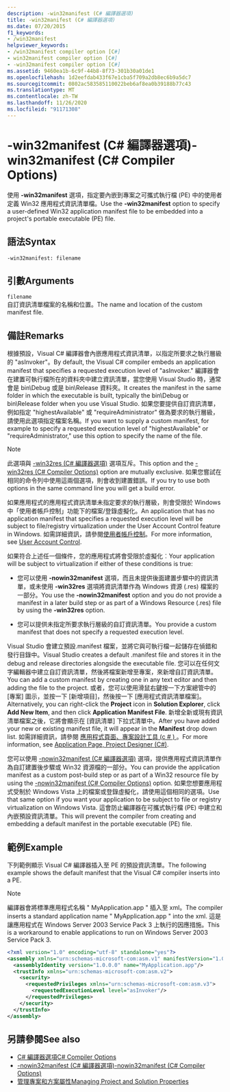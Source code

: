 ```yaml
---
description: -win32manifest (C# 編譯器選項)
title: -win32manifest (C# 編譯器選項)
ms.date: 07/20/2015
f1_keywords:
- /win32manifest
helpviewer_keywords:
- /win32manifest compiler option [C#]
- win32manifest compiler option [C#]
- -win32manifest compiler option [C#]
ms.assetid: 9460ea1b-6c9f-44b8-8f73-301b30a01de1
ms.openlocfilehash: 1d2eefdab433f67e1cba5f709a2db8ec6b9a5dc7
ms.sourcegitcommit: 0802ac583585110022beb6af8ea0b39188b77c43
ms.translationtype: MT
ms.contentlocale: zh-TW
ms.lasthandoff: 11/26/2020
ms.locfileid: "91171308"
---
```

# <a name="-win32manifest-c-compiler-options"></a><span data-ttu-id="c980a-103">-win32manifest (C# 編譯器選項)</span><span class="sxs-lookup"><span data-stu-id="c980a-103">-win32manifest (C# Compiler Options)</span></span>

<span data-ttu-id="c980a-104">使用 **-win32manifest** 選項，指定要內嵌到專案之可攜式執行檔 (PE) 中的使用者定義 Win32 應用程式資訊清單檔。</span><span class="sxs-lookup"><span data-stu-id="c980a-104">Use the **-win32manifest** option to specify a user-defined Win32 application manifest file to be embedded into a project's portable executable (PE) file.</span></span>  
  
## <a name="syntax"></a><span data-ttu-id="c980a-105">語法</span><span class="sxs-lookup"><span data-stu-id="c980a-105">Syntax</span></span>  
  
```console  
-win32manifest: filename  
```  
  
## <a name="arguments"></a><span data-ttu-id="c980a-106">引數</span><span class="sxs-lookup"><span data-stu-id="c980a-106">Arguments</span></span>  

 `filename`  
 <span data-ttu-id="c980a-107">自訂資訊清單檔案的名稱和位置。</span><span class="sxs-lookup"><span data-stu-id="c980a-107">The name and location of the custom manifest file.</span></span>  
  
## <a name="remarks"></a><span data-ttu-id="c980a-108">備註</span><span class="sxs-lookup"><span data-stu-id="c980a-108">Remarks</span></span>  

 <span data-ttu-id="c980a-109">根據預設，Visual C# 編譯器會內嵌應用程式資訊清單，以指定所要求之執行層級的 "asInvoker"。</span><span class="sxs-lookup"><span data-stu-id="c980a-109">By default, the Visual C# compiler embeds an application manifest that specifies a requested execution level of "asInvoker."</span></span> <span data-ttu-id="c980a-110">編譯器會在建置可執行檔所在的資料夾中建立資訊清單，當您使用 Visual Studio 時，通常會是 bin\Debug 或是 bin\Release 資料夾。</span><span class="sxs-lookup"><span data-stu-id="c980a-110">It creates the manifest in the same folder in which the executable is built, typically the bin\Debug or bin\Release folder when you use Visual Studio.</span></span> <span data-ttu-id="c980a-111">如果您要提供自訂資訊清單，例如指定 "highestAvailable" 或 "requireAdministrator" 做為要求的執行層級，請使用此選項指定檔案名稱。</span><span class="sxs-lookup"><span data-stu-id="c980a-111">If you want to supply a custom manifest, for example to specify a requested execution level of "highestAvailable" or "requireAdministrator," use this option to specify the name of the file.</span></span>  
  
> [!NOTE]
> <span data-ttu-id="c980a-112">此選項與 [-win32res (C# 編譯器選項)](./win32res-compiler-option.md) 選項互斥。</span><span class="sxs-lookup"><span data-stu-id="c980a-112">This option and the [-win32res (C# Compiler Options)](./win32res-compiler-option.md) option are mutually exclusive.</span></span> <span data-ttu-id="c980a-113">如果您嘗試在相同的命令列中使用這兩個選項，則會收到建置錯誤。</span><span class="sxs-lookup"><span data-stu-id="c980a-113">If you try to use both options in the same command line you will get a build error.</span></span>  
  
 <span data-ttu-id="c980a-114">如果應用程式的應用程式資訊清單未指定要求的執行層級，則會受限於 Windows 中「使用者帳戶控制」功能下的檔案/登錄虛擬化。</span><span class="sxs-lookup"><span data-stu-id="c980a-114">An application that has no application manifest that specifies a requested execution level will be subject to file/registry virtualization under the User Account Control feature in Windows.</span></span> <span data-ttu-id="c980a-115">如需詳細資訊，請參閱[使用者帳戶控制](/windows/access-protection/user-account-control/user-account-control-overview)。</span><span class="sxs-lookup"><span data-stu-id="c980a-115">For more information, see [User Account Control](/windows/access-protection/user-account-control/user-account-control-overview).</span></span>  
  
 <span data-ttu-id="c980a-116">如果符合上述任一個條件，您的應用程式將會受限於虛擬化︰</span><span class="sxs-lookup"><span data-stu-id="c980a-116">Your application will be subject to virtualization if either of these conditions is true:</span></span>  
  
- <span data-ttu-id="c980a-117">您可以使用 **-nowin32manifest** 選項，而且未提供後面建置步驟中的資訊清單，或未使用 **-win32res** 選項將資訊清單作為 Windows 資源 (.res) 檔案的一部分。</span><span class="sxs-lookup"><span data-stu-id="c980a-117">You use the **-nowin32manifest** option and you do not provide a manifest in a later build step or as part of a Windows Resource (.res) file by using the **-win32res** option.</span></span>  
  
- <span data-ttu-id="c980a-118">您可以提供未指定所要求執行層級的自訂資訊清單。</span><span class="sxs-lookup"><span data-stu-id="c980a-118">You provide a custom manifest that does not specify a requested execution level.</span></span>  
  
 <span data-ttu-id="c980a-119">Visual Studio 會建立預設.manifest 檔案，並將它與可執行檔一起儲存在偵錯和發行目錄中。</span><span class="sxs-lookup"><span data-stu-id="c980a-119">Visual Studio creates a default .manifest file and stores it in the debug and release directories alongside the executable file.</span></span> <span data-ttu-id="c980a-120">您可以在任何文字編輯器中建立自訂資訊清單，然後將檔案新增至專案，來新增自訂資訊清單。</span><span class="sxs-lookup"><span data-stu-id="c980a-120">You can add a custom manifest by creating one in any text editor and then adding the file to the project.</span></span> <span data-ttu-id="c980a-121">或者，您可以使用滑鼠右鍵按一下方案總管中的 [專案] 圖示，並按一下 [新增項目]，然後按一下 [應用程式資訊清單檔案]。</span><span class="sxs-lookup"><span data-stu-id="c980a-121">Alternatively, you can right-click the **Project** icon in **Solution Explorer**, click **Add New Item**, and then click **Application Manifest File**.</span></span> <span data-ttu-id="c980a-122">新增全新或現有資訊清單檔案之後，它將會顯示在 [資訊清單] 下拉式清單中。</span><span class="sxs-lookup"><span data-stu-id="c980a-122">After you have added your new or existing manifest file, it will appear in the **Manifest** drop down list.</span></span> <span data-ttu-id="c980a-123">如需詳細資訊，請參閱 [應用程式頁面、專案設計工具 (c # ) ](/visualstudio/ide/reference/application-page-project-designer-csharp)。</span><span class="sxs-lookup"><span data-stu-id="c980a-123">For more information, see [Application Page, Project Designer (C#)](/visualstudio/ide/reference/application-page-project-designer-csharp).</span></span>  
  
 <span data-ttu-id="c980a-124">您可以使用 [-nowin32manifest (C# 編譯器選項)](./nowin32manifest-compiler-option.md) 選項，提供應用程式資訊清單作為自訂建置後步驟或 Win32 資源檔的一部分。</span><span class="sxs-lookup"><span data-stu-id="c980a-124">You can provide the application manifest as a custom post-build step or as part of a Win32 resource file by using the [-nowin32manifest (C# Compiler Options)](./nowin32manifest-compiler-option.md) option.</span></span> <span data-ttu-id="c980a-125">如果您想要應用程式受制於 Windows Vista 上的檔案或登錄虛擬化，請使用這個相同的選項。</span><span class="sxs-lookup"><span data-stu-id="c980a-125">Use that same option if you want your application to be subject to file or registry virtualization on Windows Vista.</span></span> <span data-ttu-id="c980a-126">這會防止編譯器在可攜式執行檔 (PE) 中建立和內嵌預設資訊清單。</span><span class="sxs-lookup"><span data-stu-id="c980a-126">This will prevent the compiler from creating and embedding a default manifest in the portable executable (PE) file.</span></span>  
  
## <a name="example"></a><span data-ttu-id="c980a-127">範例</span><span class="sxs-lookup"><span data-stu-id="c980a-127">Example</span></span>  

 <span data-ttu-id="c980a-128">下列範例顯示 Visual C# 編譯器插入至 PE 的預設資訊清單。</span><span class="sxs-lookup"><span data-stu-id="c980a-128">The following example shows the default manifest that the Visual C# compiler inserts into a PE.</span></span>  
  
> [!NOTE]
> <span data-ttu-id="c980a-129">編譯器會將標準應用程式名稱 " MyApplication.app " 插入至 xml。</span><span class="sxs-lookup"><span data-stu-id="c980a-129">The compiler inserts a standard application name " MyApplication.app " into the xml.</span></span> <span data-ttu-id="c980a-130">這是讓應用程式在 Windows Server 2003 Service Pack 3 上執行的因應措施。</span><span class="sxs-lookup"><span data-stu-id="c980a-130">This is a workaround to enable applications to run on Windows Server 2003 Service Pack 3.</span></span>  
  
```xml  
<?xml version="1.0" encoding="utf-8" standalone="yes"?>  
<assembly xmlns="urn:schemas-microsoft-com:asm.v1" manifestVersion="1.0">  
  <assemblyIdentity version="1.0.0.0" name="MyApplication.app"/>  
  <trustInfo xmlns="urn:schemas-microsoft-com:asm.v2">  
    <security>  
      <requestedPrivileges xmlns="urn:schemas-microsoft-com:asm.v3">  
        <requestedExecutionLevel level="asInvoker"/>  
      </requestedPrivileges>  
    </security>  
  </trustInfo>  
</assembly>  
```  
  
## <a name="see-also"></a><span data-ttu-id="c980a-131">另請參閱</span><span class="sxs-lookup"><span data-stu-id="c980a-131">See also</span></span>

- [<span data-ttu-id="c980a-132">C# 編譯器選項</span><span class="sxs-lookup"><span data-stu-id="c980a-132">C# Compiler Options</span></span>](./index.md)
- [<span data-ttu-id="c980a-133">-nowin32manifest (C# 編譯器選項)</span><span class="sxs-lookup"><span data-stu-id="c980a-133">-nowin32manifest (C# Compiler Options)</span></span>](./nowin32manifest-compiler-option.md)
- [<span data-ttu-id="c980a-134">管理專案和方案屬性</span><span class="sxs-lookup"><span data-stu-id="c980a-134">Managing Project and Solution Properties</span></span>](/visualstudio/ide/managing-project-and-solution-properties)
